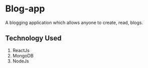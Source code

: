 # Blog-app

A blogging application which allows anyone to create, read, blogs.

## Technology Used

1. ReactJs
2. MongoDB
3. NodeJs

